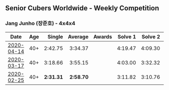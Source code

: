 ## Senior Cubers Worldwide - Weekly Competition
### Jang Junho (장준호) - 4x4x4

| Date | Age | Single | Average | Awards | Solve 1 | Solve 2 | Solve 3 | Solve 4 | Solve 5 | Video |
| :--: | :--: | --: | --: | :--: | --: | --: | --: | --: | --: | :-- |
| [2020-04-14](../../results/444/2020-04-14.md) | 40+ | 2:42.75 | 3:34.37 |  | 4:19.47 | 4:09.30 | 2:42.75 | 2:55.31 | 3:38.51 | [Link](https://www.facebook.com/events/1400953806773430/permalink/1405948379607306/) |
| [2020-03-17](../../results/444/2020-03-17.md) | 40+ | 3:18.66 | 3:55.15 |  | 4:03.00 | 3:32.32 | 4:12.94 | 3:18.66 | 4:10.13 | [Link](https://www.facebook.com/events/211732526904866/permalink/213007113444074/) |
| [2020-02-25](../../results/444/2020-02-25.md) | 40+ | **2:31.31** | **2:58.70** |  | 3:11.82 | 3:10.76 | **2:31.31** | 2:54.65 | 2:50.69 | [Link](https://www.facebook.com/events/805797596592397/permalink/810015492837274/) |


<!-- Global site tag (gtag.js) - Google Analytics -->
<script async src="https://www.googletagmanager.com/gtag/js?id=UA-86348435-3"></script>
<script>window.dataLayer = window.dataLayer || []; function gtag() {dataLayer.push(arguments);} gtag('js', new Date()); gtag('config', 'UA-86348435-3');</script>

